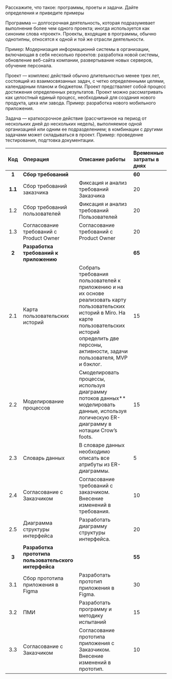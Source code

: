 Расскажите, что такое: программы, проеты и задачи. Дайте определения и приведите примеры

Программа — долгосрочная деятельность, которая подразумевает выполнение более чем одного проекта; иногда используется как синоним слова «проект». Проекты, входящие в программы, обычно однотипны, относятся к одной и той же отрасли деятельности.

Пример: Модернизация информационнй системы в организации, включающая в себя несколько проектов: разработка новой системы, обновление веб-сайта компании, развертывание новых серверов, обучение персонала. 

Проект — комплекс действий обычно длительностью менее трех лет, состоящий из взаимосвязанных задач, с четко определенными целями, календарным планом и бюджетом.
Проект предстваляет собой процесс достижения определенных результатов. Проект можно рассматривать как целостный единый процесс, необходимый для создания нового продукта, цеха или завода.
Пример: разработка нового мобильного приложения. 
 
Задача — краткосрочное действие (рассчитанное на период от нескольких дней до нескольких недель), выполняемое одной организацией или одним ее подразделением; в 
комбинации с другими задачами может складываться в проект.
Пример:  проведение тестирования, подгтовка документации.

|**Код**|**Операция**|**Описание работы**|**Временные затраты в днях**|
| :-: | :- | :- | :- |
|**1**|**Сбор требований**||**60**|
|**1.1**|Сбор требований заказчика|Фиксация и анализ требований Заказчика|20|
|1\.2|Сбор требований пользователей|Фиксация и анализ требований Пользователей|20|
|1\.3|Согласование требований с Product Owner|Согласование требований с Product Owner|20|
|**2**|**Разработка требований к приложению**||**65**|
|2\.1|Карта пользовательских историй|Собрать требования пользователей к<br>приложению и на их основе реализовать карту пользовательских историй в Miro. На карте пользовательских историй определить две персоны, активности, задачи пользователя, MVP и бэклог.|15|
|2\.2|Моделирование процессов|Смоделировать процессы, используя диаграмму потоков данных** моделировать данные, используя логическую ER-диаграмму в нотации Crow’s foots.|15|
|2\.3|Словарь данных|В словаре данных необходимо описать все атрибуты из ER-диаграммы.|5|
|2\.4|Согласование с Заказчиком|Согласование требований с заказчиком. Внесение изменений в требования.|10|
|2\.5|Диаграмма структуры интерфейса|Разработать диаграмму структуры интерфейса.|20|
|**3**|**Разработка прототипа пользовательского интерфейса**||**55**|
|3\.1|Сбор прототипа приложения в Figma|Разработать прототип приложения в Figma.|30|
|3\.2|ПМИ|Разработать программу и методику испытаний |15|
|3\.3|Согласование с Заказчиком|Согласование прототипа приложения с Заказчиком. Внесение изменений в прототип.|10|
